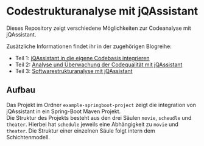 # Codestrukturanalyse mit jQAssistant

Dieses Repository zeigt verschiedene Möglichkeiten zur Codeanalyse mit jQAssistant. 


Zusätzliche Informationen findet ihr in der zugehörigen Blogreihe:
* Teil 1: [jQAssistant in die eigene Codebasis integrieren](https://uxitra.de/2024/04/04/codestrukturanalyse-mit-jqassistant-teil-1/)
* Teil 2: [Analyse und Überwachung der Codequalität mit jQAssistant](https://uxitra.de/2024/06/25/codeanalyse-mit-jqassistant-teil-2/)
* Teil 3: [Softwarestrukturanalyse mit jQAssistant](https://uxitra.de/2024/08/02/codeanalyse-mit-jqassistant-teil-3/)

## Aufbau
Das Projekt im Ordner `example-springboot-project` zeigt die integration von jQAssistant in ein Spring-Boot Maven Projekt. \
Die Struktur des Projekts besteht aus den drei Säulen `movie`, `scheudle` und `theater`. Hierbei hat `schedule` jeweils eine Abhängigkeit zu `movie` und `theater`. Die Struktur einer einzelnen Säule folgt intern dem Schichtenmodell.